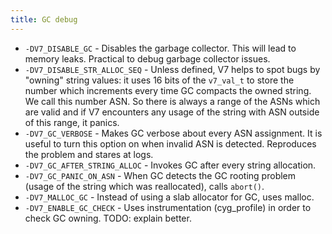 ```yaml
---
title: GC debug
---
```


- `-DV7_DISABLE_GC` - Disables the garbage collector. This will lead to memory
  leaks. Practical to debug garbage collector issues.
- `-DV7_DISABLE_STR_ALLOC_SEQ` - Unless defined, V7 helps to spot bugs by
  "owning" string values: it uses 16 bits of the `v7_val_t` to store the number
  which increments every time GC compacts the owned string. We call this number
  ASN. So there is always a range of the ASNs which are valid and if V7
  encounters any usage of the string with ASN outside of this range, it panics.
- `-DV7_GC_VERBOSE` - Makes GC verbose about every ASN assignment. It is useful
  to turn this option on when invalid ASN is detected. Reproduces the problem
  and stares at logs.
- `-DV7_GC_AFTER_STRING_ALLOC` - Invokes GC after every string allocation.
- `-DV7_GC_PANIC_ON_ASN` - When GC detects the GC rooting problem (usage of the
  string which was reallocated), calls `abort()`.
- `-DV7_MALLOC_GC` - Instead of using a slab allocator for GC, uses malloc.
- `-DV7_ENABLE_GC_CHECK` - Uses instrumentation (cyg_profile) in order to check
  GC owning. TODO: explain better.

